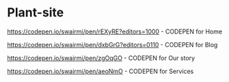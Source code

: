 # Plant-site
https://codepen.io/swairmi/pen/rEXyRE?editors=1000 - CODEPEN for Home

https://codepen.io/swairmi/pen/dxbGrG?editors=0110 - CODEPEN for Blog

https://codepen.io/swairmi/pen/zgOqGO - CODEPEN for Our story

https://codepen.io/swairmi/pen/aeoNmO - CODEPEN for Services
